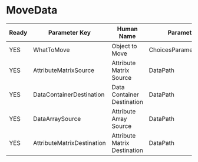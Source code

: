 # MoveData #

| Ready | Parameter Key | Human Name | Parameter Type | Parameter Class |
|-------|---------------|------------|-----------------|----------------|
| YES | WhatToMove | Object to Move | ChoicesParameter::ValueType | ChoicesParameter |
| YES | AttributeMatrixSource | Attribute Matrix Source | DataPath | DataGroupSelectionParameter |
| YES | DataContainerDestination | Data Container Destination | DataPath | DataGroupSelectionParameter |
| YES | DataArraySource | Attribute Array Source | DataPath | ArraySelectionParameter |
| YES | AttributeMatrixDestination | Attribute Matrix Destination | DataPath | DataGroupSelectionParameter |
